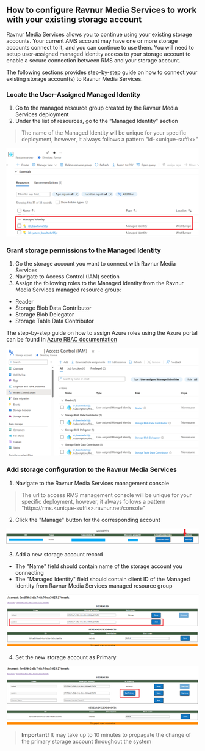## How to configure Ravnur Media Services to work with your existing storage account 

Ravnur Media Services allows you to continue using your existing storage accounts. Your current AMS account may have one or more storage accounts connect to it, and you can continue to use them. You will need to setup user-assigned managed identity access to your storage account to enable a secure connection between RMS and your storage account.

The following sections provides step-by-step guide on how to connect your existing storage account(s) to Ravnur Media Services.

### Locate the User-Assigned Managed Identity

1. Go to the managed resource group created by the Ravnur Media Services deployment
2. Under the list of resources, go to the “Managed Identity” section

> The name of the Managed Identity wll be unique for your specific deployment, however, it always follows a pattern "id-\<unique-suffix\>"

![Managed Identity resource in the RMS deployment resource group](img/managed-identity.png)

### Grant storage permissions to the Managed Identity

1. Go the storage account you want to connect with Ravnur Media Services
2. Navigate to Access Control (IAM) section
3. Assign the following roles to the Managed Identity from the Ravnur Media Services managed resource group:
- Reader
- Storage Blob Data Contributor
- Storage Blob Delegator
- Storage Table Data Contributor

The step-by-step guide on how to assign Azure roles using the Azure portal can be found in [Azure RBAC documentation](https://learn.microsoft.com/en-us/azure/role-based-access-control/role-assignments-portal)

![Storage account access rights for the Managed Identity resource](img/managed-identity-storage-access.png)

### Add storage configuration to the Ravnur Media Services

1. Navigate to the Ravnur Media Services management console

> The url to access RMS management console will be unique for your specific deployment, however, it always follows a pattern "https://rms.\<unique-suffix\>.ravnur.net/console"

2. Click the "Manage" button for the corresponding account

![Managing RMS account](img/console-manage-account.PNG)

3. Add a new storage account record

- The "Name" field should contain name of the storage account you connecting
- The "Managed Identity" field should contain client ID of the Managed Identity from Ravnur Media Services managed resource group

![Adding new storage to the RMS configuration](img/rms-console-add-new-storage.png)

4. Set the new storage account as Primary

![Setting new storage as Primary in the RMS configuration](img/rms-console-set-primaty-storage.png)

> **Important!**
> It may take up to 10 minutes to propagate the change of the primary storage account throughout the system
